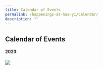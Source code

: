```yaml
---
title: Calendar of Events
permalink: /happenings-at-hua-yi/calendar/
description: ""
---
```

## Calendar of Events

#### 2023

![](/images/8to18%aug.JPG)<br>